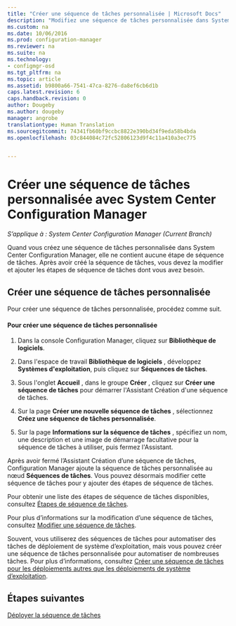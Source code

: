 ```yaml
---
title: "Créer une séquence de tâches personnalisée | Microsoft Docs"
description: "Modifiez une séquence de tâches personnalisée dans System Center Configuration Manager pour y ajouter des étapes."
ms.custom: na
ms.date: 10/06/2016
ms.prod: configuration-manager
ms.reviewer: na
ms.suite: na
ms.technology:
- configmgr-osd
ms.tgt_pltfrm: na
ms.topic: article
ms.assetid: b9800a66-7541-47ca-8276-da8ef6cb6d1b
caps.latest.revision: 6
caps.handback.revision: 0
author: Dougeby
ms.author: dougeby
manager: angrobe
translationtype: Human Translation
ms.sourcegitcommit: 74341fb60bf9ccbc8822e390bd34f9eda58b4bda
ms.openlocfilehash: 03c844084c72fc52806123d9f4c11a410a3ec775


---
```

# <a name="create-a-custom-task-sequence-with-system-center-configuration-manager"></a>Créer une séquence de tâches personnalisée avec System Center Configuration Manager

*S’applique à : System Center Configuration Manager (Current Branch)*

Quand vous créez une séquence de tâches personnalisée dans System Center Configuration Manager, elle ne contient aucune étape de séquence de tâches. Après avoir créé la séquence de tâches, vous devez la modifier et ajouter les étapes de séquence de tâches dont vous avez besoin.  

##  <a name="a-namebkmkcustomtsa-create-a-custom-task-sequence"></a><a name="BKMK_CustomTS"></a> Créer une séquence de tâches personnalisée  
 Pour créer une séquence de tâches personnalisée, procédez comme suit.  

#### <a name="to-create-a-custom-task-sequence"></a>Pour créer une séquence de tâches personnalisée  

1.  Dans la console Configuration Manager, cliquez sur **Bibliothèque de logiciels**.  

2.  Dans l'espace de travail **Bibliothèque de logiciels** , développez **Systèmes d'exploitation**, puis cliquez sur **Séquences de tâches**.  

3.  Sous l'onglet **Accueil** , dans le groupe **Créer** , cliquez sur **Créer une séquence de tâches** pour démarrer l'Assistant Création d'une séquence de tâches.  

4.  Sur la page **Créer une nouvelle séquence de tâches** , sélectionnez **Créez une séquence de tâches personnalisée**.  

5.  Sur la page **Informations sur la séquence de tâches** , spécifiez un nom, une description et une image de démarrage facultative pour la séquence de tâches à utiliser, puis fermez l'Assistant.  

 Après avoir fermé l’Assistant Création d’une séquence de tâches, Configuration Manager ajoute la séquence de tâches personnalisée au nœud **Séquences de tâches**. Vous pouvez désormais modifier cette séquence de tâches pour y ajouter des étapes de séquence de tâches.  

 Pour obtenir une liste des étapes de séquence de tâches disponibles, consultez [Étapes de séquence de tâches](../understand/task-sequence-steps.md).  

 Pour plus d’informations sur la modification d’une séquence de tâches, consultez [Modifier une séquence de tâches](manage-task-sequences-to-automate-tasks.md#BKMK_ModifyTaskSequence).  

 Souvent, vous utiliserez des séquences de tâches pour automatiser des tâches de déploiement de système d’exploitation, mais vous pouvez créer une séquence de tâches personnalisée pour automatiser de nombreuses tâches. Pour plus d’informations, consultez [Créer une séquence de tâches pour les déploiements autres que les déploiements de système d’exploitation](create-a-task-sequence-for-non-operating-system-deployments.md).  

 ## <a name="next-steps"></a>Étapes suivantes
 [Déployer la séquence de tâches](manage-task-sequences-to-automate-tasks.md#BKMK_DeployTS)



<!--HONumber=Dec16_HO3-->


